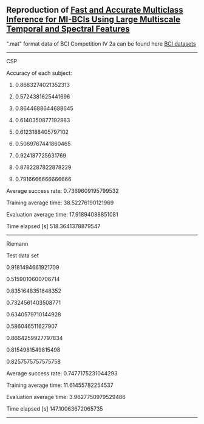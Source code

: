 ## Reproduction of [Fast and Accurate Multiclass Inference for MI-BCIs Using Large Multiscale Temporal and Spectral Features](https://arxiv.org/abs/1806.06823)

".mat" format data of BCI Competition IV 2a can be found here [BCI datasets](http://bnci-horizon-2020.eu/database/data-sets)

---
CSP

Accuracy of each subject:

1. 0.8683274021352313

2. 0.5724381625441696

3. 0.8644688644688645

4. 0.6140350877192983

5. 0.6123188405797102

6. 0.5069767441860465

7. 0.924187725631769

8. 0.8782287822878229

9. 0.7916666666666666

Average success rate: 0.7369609195799532

Training average time: 38.52276190121969

Evaluation average time: 17.91894088851081

Time elapsed [s] 518.3641378879547

---
Riemann

Test data set

0.9181494661921709

0.5159010600706714

0.8351648351648352

0.7324561403508771

0.6340579710144928

0.586046511627907

0.8664259927797834

0.8154981549815498

0.8257575757575758

Average success rate: 0.7477175231044293

Training average time: 11.61455782254537

Evaluation average time: 3.9627750979529486

Time elapsed [s] 147.10063672065735

---





